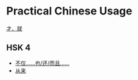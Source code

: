# Practical Chinese Usage

[才、就](/cai_jiu)

## HSK 4

* [不仅……也/还/而且……](/bujin_erqie)
* [从来](/conglai)